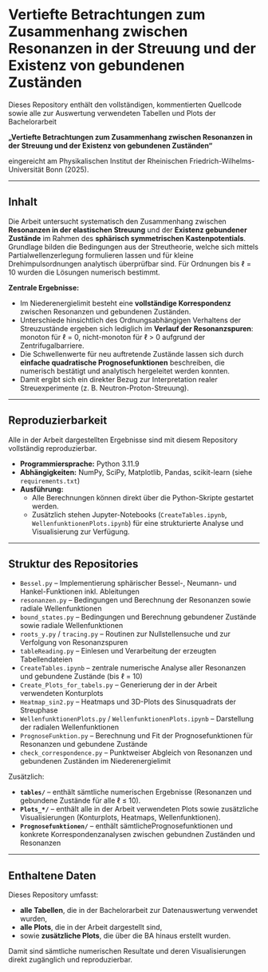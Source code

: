 # Vertiefte Betrachtungen zum Zusammenhang zwischen Resonanzen in der Streuung und der Existenz von gebundenen Zuständen

Dieses Repository enthält den vollständigen, kommentierten Quellcode sowie alle zur Auswertung verwendeten Tabellen und Plots der Bachelorarbeit  

**„Vertiefte Betrachtungen zum Zusammenhang zwischen Resonanzen in der Streuung und der Existenz von gebundenen Zuständen“**  

eingereicht am Physikalischen Institut der Rheinischen Friedrich-Wilhelms-Universität Bonn (2025).

---

## Inhalt

Die Arbeit untersucht systematisch den Zusammenhang zwischen **Resonanzen in der elastischen Streuung** und der **Existenz gebundener Zustände** im Rahmen des **sphärisch symmetrischen Kastenpotentials**.  
Grundlage bilden die Bedingungen aus der Streutheorie, welche sich mittels Partialwellenzerlegung formulieren lassen und für kleine Drehimpulsordnungen analytisch überprüfbar sind. Für Ordnungen bis $\ell$ = 10 wurden die Lösungen numerisch bestimmt.  

**Zentrale Ergebnisse:**
- Im Niederenergielimit besteht eine **vollständige Korrespondenz** zwischen Resonanzen und gebundenen Zuständen.  
- Unterschiede hinsichtlich des Ordnungsabhängigen Verhaltens der Streuzustände ergeben sich lediglich im **Verlauf der Resonanzspuren**: monoton für $\ell$ = 0, nicht-monoton für $\ell$ > 0 aufgrund der Zentrifugalbarriere.  
- Die Schwellenwerte für neu auftretende Zustände lassen sich durch **einfache quadratische Prognosefunktionen** beschreiben, die numerisch bestätigt und analytisch hergeleitet werden konnten.  
- Damit ergibt sich ein direkter Bezug zur Interpretation realer Streuexperimente (z. B. Neutron-Proton-Streuung).

---

## Reproduzierbarkeit

Alle in der Arbeit dargestellten Ergebnisse sind mit diesem Repository vollständig reproduzierbar.  

- **Programmiersprache:** Python 3.11.9  
- **Abhängigkeiten:** NumPy, SciPy, Matplotlib, Pandas, scikit-learn (siehe `requirements.txt`)  
- **Ausführung:**  
  - Alle Berechnungen können direkt über die Python-Skripte gestartet werden.  
  - Zusätzlich stehen Jupyter-Notebooks (`CreateTables.ipynb`, `WellenfunktionenPlots.ipynb`) für eine strukturierte Analyse und Visualisierung zur Verfügung.  

---

## Struktur des Repositories

- `Bessel.py` – Implementierung sphärischer Bessel-, Neumann- und Hankel-Funktionen inkl. Ableitungen  
- `resonanzen.py` – Bedingungen und Berechnung der Resonanzen sowie radiale Wellenfunktionen  
- `bound_states.py` – Bedingungen und Berechnung gebundener Zustände sowie radiale Wellenfunktionen  
- `roots_y.py` / `tracing.py` – Routinen zur Nullstellensuche und zur Verfolgung von Resonanzspuren  
- `tableReading.py` – Einlesen und Verarbeitung der erzeugten Tabellendateien  
- `CreateTables.ipynb` – zentrale numerische Analyse aller Resonanzen und gebundene Zustände (bis $\ell$ = 10)  
- `Create_Plots_for_tabels.py` – Generierung der in der Arbeit verwendeten Konturplots  
- `Heatmap_sin2.py` – Heatmaps und 3D-Plots des Sinusquadrats der Streuphase  
- `WellenfunktionenPlots.py` / `WellenfunktionenPlots.ipynb` – Darstellung der radialen Wellenfunktionen  
- `PrognoseFunktion.py` – Berechnung und Fit der Prognosefunktionen für Resonanzen und gebundene Zustände  
- `check_correspondence.py` – Punktweiser Abgleich von Resonanzen und gebundenen Zuständen im Niederenergielimit  

Zusätzlich:
- **`tables/`** – enthält sämtliche numerischen Ergebnisse (Resonanzen und gebundene Zustände für alle $\ell$ ≤ 10).  
- **`Plots_*/`** – enthält alle in der Arbeit verwendeten Plots sowie zusätzliche Visualisierungen (Konturplots, Heatmaps, Wellenfunktionen).  
- **`Prognosefunktionen/`** – enthält sämtlichePrognosefunktionen und konkrete Korrespondenzanalysen zwischen gebundnen Zuständen und Resonanzen  


---

## Enthaltene Daten

Dieses Repository umfasst:
- **alle Tabellen**, die in der Bachelorarbeit zur Datenauswertung verwendet wurden,  
- **alle Plots**, die in der Arbeit dargestellt sind,  
- sowie **zusätzliche Plots**, die über die BA hinaus erstellt wurden.  

Damit sind sämtliche numerischen Resultate und deren Visualisierungen direkt zugänglich und reproduzierbar.

